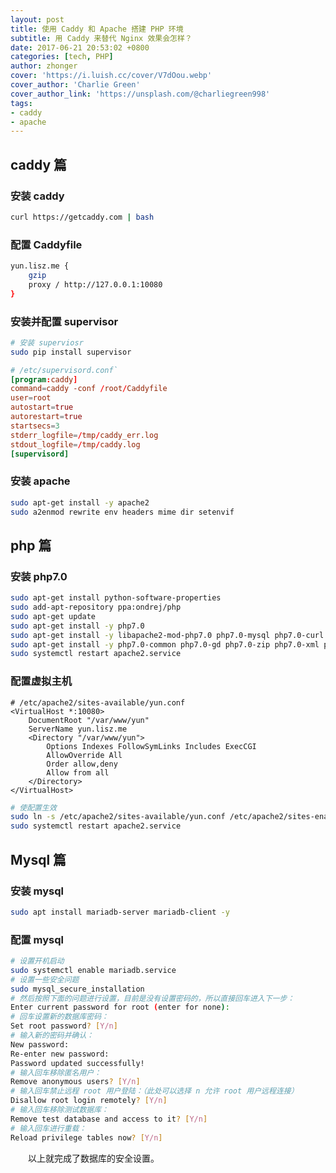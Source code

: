 ```yaml
---
layout: post
title: 使用 Caddy 和 Apache 搭建 PHP 环境
subtitle: 用 Caddy 来替代 Nginx 效果会怎样？
date: 2017-06-21 20:53:02 +0800
categories: [tech, PHP]
author: zhonger
cover: 'https://i.luish.cc/cover/V7dOou.webp'
cover_author: 'Charlie Green'
cover_author_link: 'https://unsplash.com/@charliegreen998'
tags: 
- caddy 
- apache
---
```


## caddy 篇

### 安装 caddy

```bash
curl https://getcaddy.com | bash
```

### 配置 Caddyfile

```bash
yun.lisz.me {
    gzip
    proxy / http://127.0.0.1:10080
}
```

### 安装并配置 supervisor

```bash
# 安装 superviosr
sudo pip install supervisor
```

```conf
# /etc/supervisord.conf`
[program:caddy]
command=caddy -conf /root/Caddyfile
user=root
autostart=true
autorestart=true
startsecs=3
stderr_logfile=/tmp/caddy_err.log
stdout_logfile=/tmp/caddy.log
[supervisord]
```

### 安装 apache

```bash
sudo apt-get install -y apache2 
sudo a2enmod rewrite env headers mime dir setenvif
```

## php 篇

### 安装 php7.0

```bash
sudo apt-get install python-software-properties
sudo add-apt-repository ppa:ondrej/php
sudo apt-get update
sudo apt-get install -y php7.0
sudo apt-get install -y libapache2-mod-php7.0 php7.0-mysql php7.0-curl php7.0-json 
sudo apt-get install -y php7.0-common php7.0-gd php7.0-zip php7.0-xml php7.0-mbstring
sudo systemctl restart apache2.service
```

### 配置虚拟主机

```apacheconf
# /etc/apache2/sites-available/yun.conf
<VirtualHost *:10080>
    DocumentRoot "/var/www/yun"
    ServerName yun.lisz.me
    <Directory "/var/www/yun">
        Options Indexes FollowSymLinks Includes ExecCGI
        AllowOverride All
        Order allow,deny
        Allow from all
    </Directory>
</VirtualHost>
```

```bash
# 使配置生效
sudo ln -s /etc/apache2/sites-available/yun.conf /etc/apache2/sites-enabled/yun.conf
sudo systemctl restart apache2.service
```

## Mysql 篇

### 安装 mysql

```bash
sudo apt install mariadb-server mariadb-client -y
```

### 配置 mysql

```bash
# 设置开机启动
sudo systemctl enable mariadb.service
# 设置一些安全问题
sudo mysql_secure_installation
# 然后按照下面的问题进行设置，目前是没有设置密码的，所以直接回车进入下一步：
Enter current password for root (enter for none):
# 回车设置新的数据库密码：
Set root password? [Y/n]
# 输入新的密码并确认：
New password:
Re-enter new password:
Password updated successfully!
# 输入回车移除匿名用户：
Remove anonymous users? [Y/n]
# 输入回车禁止远程 root 用户登陆：（此处可以选择 n 允许 root 用户远程连接）
Disallow root login remotely? [Y/n]
# 输入回车移除测试数据库：
Remove test database and access to it? [Y/n]
# 输入回车进行重载：
Reload privilege tables now? [Y/n]
```

&emsp;&emsp;以上就完成了数据库的安全设置。
